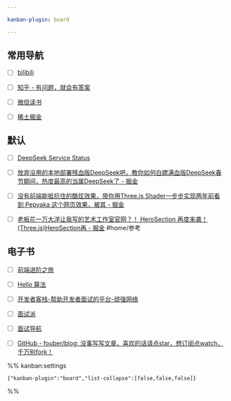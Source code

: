 ```yaml
---

kanban-plugin: board

---
```


## 常用导航

- [ ] [bilibili](http://www.bilibili.com/)
- [ ] [知乎 - 有问题，就会有答案](https://www.zhihu.com/?theme=dark)
- [ ] [微信读书](https://weread.qq.com/)
- [ ] [稀土掘金](https://juejin.cn/)


## 默认

- [ ] [DeepSeek Service Status](https://status.deepseek.com/#)
- [ ] [放弃没用的本地部署残血版DeepSeek吧，教你如何白嫖满血版DeepSeek春节期间，热度最高的当属DeepSeek了 - 掘金](https://juejin.cn/post/7466832084486914083#heading-6)
- [ ] [没有前端能抵抗住的酷炫效果，带你用Three.js Shader一步步实现两年前看到 Pepyaka 这个网页效果，被其 - 掘金](https://juejin.cn/post/7362028633425002546)
- [ ] [老板花一万大洋让我写的艺术工作室官网？！ HeroSection 再度来袭！(Three.js)HeroSection再 - 掘金](https://juejin.cn/post/7478403990141796352)
	#home/参考


## 电子书

- [ ] [前端进阶之旅](https://interview.poetries.top/)
- [ ] [Hello 算法](https://www.hello-algo.com/)
- [ ] [开发者客栈-帮助开发者面试的平台-顽强网络](https://www.developers.pub/wiki/1065322/1065413)
- [ ] [面试派](https://www.mianshipai.com/)
- [ ] [面试导航](https://www.codecrack.cn/zh)
- [ ] [GitHub - fouber/blog: 没事写写文章，喜欢的话请点star，想订阅点watch，千万别fork！](https://github.com/fouber/blog)




%% kanban:settings
```
{"kanban-plugin":"board","list-collapse":[false,false,false]}
```
%%